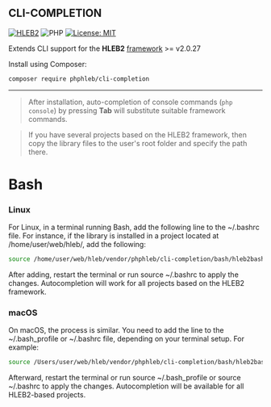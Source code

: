## CLI-COMPLETION

[![HLEB2](https://img.shields.io/badge/HLEB-2-darkcyan)](https://github.com/phphleb/hleb) ![PHP](https://img.shields.io/badge/PHP-^8.2-blue) [![License: MIT](https://img.shields.io/badge/License-MIT%20(Free)-brightgreen.svg)](https://github.com/phphleb/hleb/blob/master/LICENSE)

Extends CLI support for the **HLEB2** [framework](https://github.com/phphleb/hleb/) >= v2.0.27

Install using Composer:
 ```bash
composer require phphleb/cli-completion
 ```
--------------------------

> After installation, auto-completion of console commands (`php console`) by pressing **Tab** will substitute suitable framework commands.

> If you have several projects based on the HLEB2 framework, then copy the library files to the user's root folder and specify the path there.

# Bash

### Linux

For Linux, in a terminal running Bash, add the following line to the ~/.bashrc file. For instance, if the library is installed in a project located at /home/user/web/hleb/, add the following:

```bash
source /home/user/web/hleb/vendor/phphleb/cli-completion/bash/hleb2bash.sh
```

After adding, restart the terminal or run source ~/.bashrc to apply the changes. Autocompletion will work for all projects based on the HLEB2 framework.


### macOS

On macOS, the process is similar. You need to add the line to the ~/.bash_profile or ~/.bashrc file, depending on your terminal setup. For example:

```bash
source /Users/user/web/hleb/vendor/phphleb/cli-completion/bash/hleb2bash.sh
```

Afterward, restart the terminal or run source ~/.bash_profile or source ~/.bashrc to apply the changes. Autocompletion will be available for all HLEB2-based projects.

